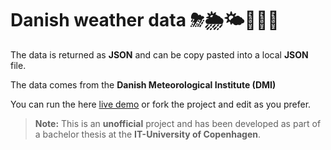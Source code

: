 # Danish weather data ⛈🌦🌤🔆🌈😎

The data is returned as **JSON** and can be copy pasted into a local **JSON** file.

The data comes from the **Danish Meteorological Institute (DMI)**

You can run the here [live demo](https://dmi-data.netlify.com/) or fork the project and edit as you prefer. 

> **Note:** This is an **unofficial** project and has been developed as part of a bachelor thesis at the **IT-University of Copenhagen**.
